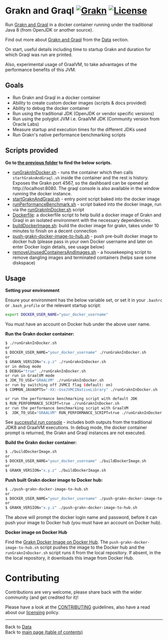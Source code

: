 # Grakn and Graql [![Grakn](https://img.shields.io/docker/pulls/neomatrix369/grakn.svg)](https://hub.docker.com/r/neomatrix369/grakn) [![License](https://img.shields.io/badge/License-Apache%202.0-blue.svg)](https://opensource.org/licenses/Apache-2.0)

Run [Grakn and Graql](http://grakn.ai) in a docker container running under the traditional Java 8 (from OpenJDK or another source).

Find out more about [Grakn and Graql](http://grakn.ai) from the [Data](../../../../../data/README.md#databases) section.

On start, useful details including time to startup Grakn and duration for which Graql was run are printed.

Also, experimental usage of GraalVM, to take advantages of the performance benefits of this JVM. 

## Goals

- Run Grakn and Graql in a docker container
- Ability to create custom docker images (scripts & docs provided)
- Ability to debug the docker container
- Run using the traditional JDK (OpenJDK or vendor specific versions)
- Run using the polyglot JVM i.e. GraalVM JDK (Community version from Oracle Labs)
- Measure startup and execution times for the different JDKs used
- Run Grakn's native performance benchmarking scripts

## Scripts provided

**Go to [the previous folder](../grakn) to find the below scripts.**

- [runGraknInDocker.sh](./runGraknInDocker.sh) - runs the container which then calls `startGraknAndGraql.sh` inside the container and the rest is history.  Exposes the Grakn port 4567, so the dashboard can be opened at http://localhost:8080. The graql console is also available in the window running the docker instance.
- [startGraknAndGraql.sh](./startGraknAndGraql.sh) - entry point script baked into the docker image
- [runPerformanceBenchmark.sh](./runPerformanceBenchmark.sh) - script baked into the docker image, run via the [runGraknInDocker.sh](./runGraknInDocker.sh) script
- [Dockerfile](./Dockerfile): a dockerfile script to help build a docker image of Grakn and Graql in an isolated environment with the necessary dependencies.
- [buildDockerImage.sh](./buildDockerImage.sh): build the docker image for grakn, takes under 10 minutes to finish on a decent connection
- [push-grakn-docker-image-to-hub.sh](./push-grakn-docker-image-to-hub.sh) - push pre-built docker image to docker hub (please pass in your own Docker username and later on enter Docker login details, see usage below)
- [removeUnusedContainersAndImages.sh](./removeUnusedContainersAndImages.sh) - a housekeeping script to remove dangling images and terminated containers (helps save some diskspace)

## Usage

**Setting your environment**

Ensure your environment has the below variable set, or set it in your `.bashrc` or `.bash_profile` or the relevant startup script:

```bash
export DOCKER_USER_NAME="your_docker_username"
```

You must have an account on Docker hub under the above user name.

**Run the Grakn docker container:**

```bash
$ ./runGraknInDocker.sh
or
$ DOCKER_USER_NAME="your_docker_username" ./runGraknInDocker.sh
or
$ GRAKN_VERSION="x.y.z" ./runGraknInDocker.sh
or in debug mode
$ DEBUG="true" ./runGraknInDocker.sh
or run in GraalVM mode
$ JDK_TO_USE="GRAALVM" ./runGraknInDocker.sh
or run by switching off JVMCI flag (default: on)
$ COMMON_JAVAOPTS="-XX:-UseJVMCINativeLibrary" ./runGraknInDocker.sh

or run the performance benchmarking script with default JDK
$ RUN_PERFORMANCE_SCRIPT=true ./runGraknInDocker.sh
or run the performance benchmarking script with GraalVM
$  JDK_TO_USE="GRAALVM" RUN_PERFORMANCE_SCRIPT=true ./runGraknInDocker.sh
```

See [successful run console](successful-run-console.md) - includes both outputs from the traditional JDK8 and GraalVM executions. 
In debug mode, the docker container prompt is returned, the Grakn and Graql instances are not executed.

**Build the Grakn docker container:**

```bash
$ ./buildDockerImage.sh
or
$ DOCKER_USER_NAME="your_docker_username" ./buildDockerImage.sh
or
$ GRAKN_VERSION="x.y.z" ./buildDockerImage.sh
```

**Push built Grakn docker image to Docker hub:**

```bash
$ ./push-grakn-docker-image-to-hub.sh
or
$ DOCKER_USER_NAME="your_docker_username" ./push-grakn-docker-image-to-hub.sh
or
$ GRAKN_VERSION="x.y.z" ./push-grakn-docker-image-to-hub.sh
```

The above will prompt the docker login name and password, before it can push your image to Docker hub (you must have an account on Docker hub).

**Docker image on Docker Hub**

Find the [Grakn Docker Image on Docker Hub](https://hub.docker.com/r/neomatrix369/grakn). The `push-grakn-docker-image-to-hub.sh` script pushes the image to the Docker hub and the `runGraknInDocker.sh` script runs it from the local repository. If absent, in the the local repository, it downloads this image from Docker Hub.

# Contributing

Contributions are very welcome, please share back with the wider community (and get credited for it)!

Please have a look at the [CONTRIBUTING](../../../../../CONTRIBUTING.md) guidelines, also have a read about our [licensing](../../../../../LICENSE.md) policy.

---

Back to [Data](../../../../../data/README.md)</br>
Back to [main page (table of contents)](../../../../../README.md)
